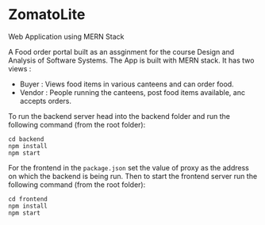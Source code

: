 # ZomatoLite
Web Application using MERN Stack

A Food order portal built as an assginment for the course Design and Analysis of Software Systems. The App is built with MERN stack. It has two views :

- Buyer : Views food items in various canteens and can order food.
- Vendor : People running the canteens, post food items available, anc accepts orders.

To run the backend server head into the backend folder and run the following command (from the root folder):

```
cd backend
npm install
npm start
```

For the frontend in the `package.json` set the value of proxy as the address on which the backend is being run. Then to start the frontend server run the following command (from the root folder):

```
cd frontend
npm install
npm start
```
